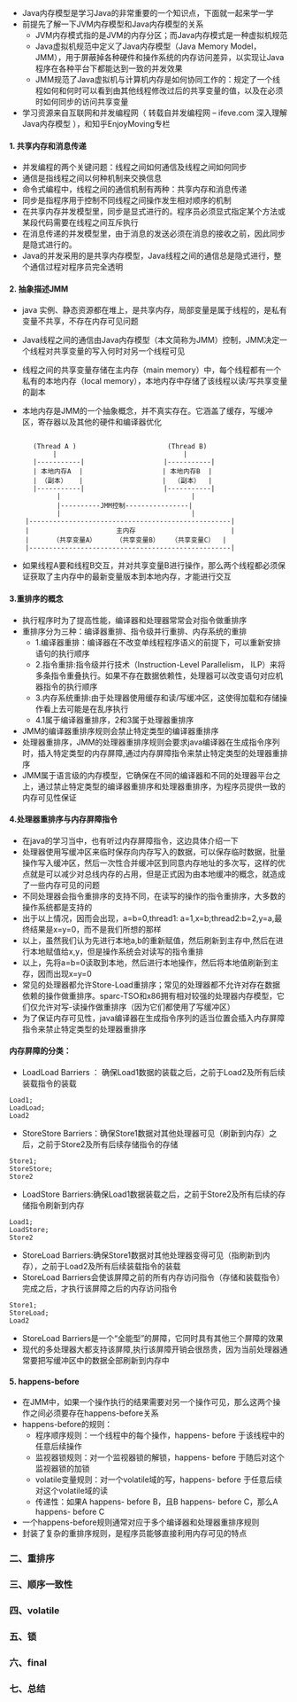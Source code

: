 - Java内存模型是学习Java的非常重要的一个知识点，下面就一起来学一学
- 前提先了解一下JVM内存模型和Java内存模型的关系
    - JVM内存模式指的是JVM的内存分区；而Java内存模式是一种虚拟机规范
    - Java虚拟机规范中定义了Java内存模型（Java Memory Model，JMM），用于屏蔽掉各种硬件和操作系统的内存访问差异，以实现让Java程序在各种平台下都能达到一致的并发效果
    - JMM规范了Java虚拟机与计算机内存是如何协同工作的：规定了一个线程如何和何时可以看到由其他线程修改过后的共享变量的值，以及在必须时如何同步的访问共享变量
- 学习资源来自互联网和并发编程网（ 转载自并发编程网 – ifeve.com 深入理解Java内存模型 ），和知乎EnjoyMoving专栏
    
#### 1. 共享内存和消息传递
- 并发编程的两个关键问题：线程之间如何通信及线程之间如何同步
- 通信是指线程之间以何种机制来交换信息
- 命令式编程中，线程之间的通信机制有两种：共享内存和消息传递
- 同步是指程序用于控制不同线程之间操作发生相对顺序的机制
- 在共享内存并发模型里，同步是显式进行的。程序员必须显式指定某个方法或某段代码需要在线程之间互斥执行
- 在消息传递的并发模型里，由于消息的发送必须在消息的接收之前，因此同步是隐式进行的。
- Java的并发采用的是共享内存模型，Java线程之间的通信总是隐式进行，整个通信过程对程序员完全透明

#### 2. 抽象描述JMM
- java 实例、静态资源都在堆上，是共享内存，局部变量是属于线程的，是私有变量不共享，不存在内存可见问题
- Java线程之间的通信由Java内存模型（本文简称为JMM）控制，JMM决定一个线程对共享变量的写入何时对另一个线程可见

- 线程之间的共享变量存储在主内存（main memory）中，每个线程都有一个私有的本地内存（local memory），本地内存中存储了该线程以读/写共享变量的副本
- 本地内存是JMM的一个抽象概念，并不真实存在。它涵盖了缓存，写缓冲区，寄存器以及其他的硬件和编译器优化
```text

      (Thread A )                       (Thread B)
           |                                |   
      |-----------|                    |-----------|
      | 本地内存A  |                    | 本地内存B  |
      | （副本）   |                    |  （副本）  |
      |-----------|                    |-----------|
            |                                 |
            |----------JMM控制----------------|
            |                                 |
    |---------------------------------------------------|
    |                      主内存                        |
    |      （共享变量A）     （共享变量B）   （共享变量C）  |
    |---------------------------------------------------|
```
- 如果线程A要和线程B交互，并对共享变量B进行操作，那么两个线程都必须保证获取了主内存中的最新变量版本到本地内存，才能进行交互

#### 3.重排序的概念
- 执行程序时为了提高性能，编译器和处理器常常会对指令做重排序
- 重排序分为三种：编译器重排、指令级并行重排、内存系统的重排
   - 1.编译器重排：编译器在不改变单线程程序语义的前提下，可以重新安排语句的执行顺序
   - 2.指令重排:指令级并行技术（Instruction-Level Parallelism， ILP）来将多条指令重叠执行。如果不存在数据依赖性，处理器可以改变语句对应机器指令的执行顺序
   - 3.内存系统重排:由于处理器使用缓存和读/写缓冲区，这使得加载和存储操作看上去可能是在乱序执行
   - 4.1属于编译器重排序，2和3属于处理器重排序
- JMM的编译器重排序规则会禁止特定类型的编译器重排序
- 处理器重排序，JMM的处理器重排序规则会要求java编译器在生成指令序列时，插入特定类型的内存屏障,通过内存屏障指令来禁止特定类型的处理器重排序
- JMM属于语言级的内存模型，它确保在不同的编译器和不同的处理器平台之上，通过禁止特定类型的编译器重排序和处理器重排序，为程序员提供一致的内存可见性保证

#### 4.处理器重排序与内存屏障指令
- 在java的学习当中，也有听过内存屏障指令，这边具体介绍一下
- 处理器使用写缓冲区来临时保存向内存写入的数据，可以保存临时数据，批量操作写入缓冲区，然后一次性合并缓冲区到同意内存地址的多次写，这样的优点就是可以减少对总线内存的占用，但是正式因为由本地缓冲的概念，就造成了一些内存可见的问题
- 不同处理器会指令重排序的支持不同，在读写的操作的指令重排序，大多数的操作系统都是支持的
- 出于以上情况，因而会出现，a=b=0,thread1: a=1,x=b;thread2:b=2,y=a,最终结果是x=y=0，而不是我们所想的那样
- 以上，虽然我们认为先进行本地a,b的重新赋值，然后刷新到主存中,然后在进行本地赋值给x,y，但是操作系统会对读写的指令重排
- 以上，先将a=b=0读取到本地，然后进行本地操作，然后将本地值刷新到主存，因而出现x=y=0
- 常见的处理器都允许Store-Load重排序；常见的处理器都不允许对存在数据依赖的操作做重排序。sparc-TSO和x86拥有相对较强的处理器内存模型，它们仅允许对写-读操作做重排序（因为它们都使用了写缓冲区）
- 为了保证内存可见性，java编译器在生成指令序列的适当位置会插入内存屏障指令来禁止特定类型的处理器重排序

#### 内存屏障的分类：
- LoadLoad Barriers ： 确保Load1数据的装载之后，之前于Load2及所有后续装载指令的装载
```text
Load1; 
LoadLoad; 
Load2
```
- StoreStore Barriers：确保Store1数据对其他处理器可见（刷新到内存）之后，之前于Store2及所有后续存储指令的存储
```text
Store1; 
StoreStore; 
Store2
```
- LoadStore Barriers:确保Load1数据装载之后，之前于Store2及所有后续的存储指令刷新到内存
```text
Load1; 
LoadStore; 
Store2
```
- StoreLoad Barriers:确保Store1数据对其他处理器变得可见（指刷新到内存），之前于Load2及所有后续装载指令的装载
- StoreLoad Barriers会使该屏障之前的所有内存访问指令（存储和装载指令）完成之后，才执行该屏障之后的内存访问指令
```text
Store1; 
StoreLoad; 
Load2
```
- StoreLoad Barriers是一个“全能型”的屏障，它同时具有其他三个屏障的效果
- 现代的多处理器大都支持该屏障,执行该屏障开销会很昂贵，因为当前处理器通常要把写缓冲区中的数据全部刷新到内存中

#### 5. happens-before
- 在JMM中，如果一个操作执行的结果需要对另一个操作可见，那么这两个操作之间必须要存在happens-before关系
- happens-before的规则：
    - 程序顺序规则：一个线程中的每个操作，happens- before 于该线程中的任意后续操作
    - 监视器锁规则：对一个监视器锁的解锁，happens- before 于随后对这个监视器锁的加锁
    - volatile变量规则：对一个volatile域的写，happens- before 于任意后续对这个volatile域的读
    - 传递性：如果A happens- before B，且B happens- before C，那么A happens- before C
- 一个happens-before规则通常对应于多个编译器和处理器重排序规则
- 封装了复杂的重排序规则，是程序员能够直接利用内存可见的特点


### 二、重排序

### 三、顺序一致性
### 四、volatile
### 五、锁
### 六、final
### 七、总结